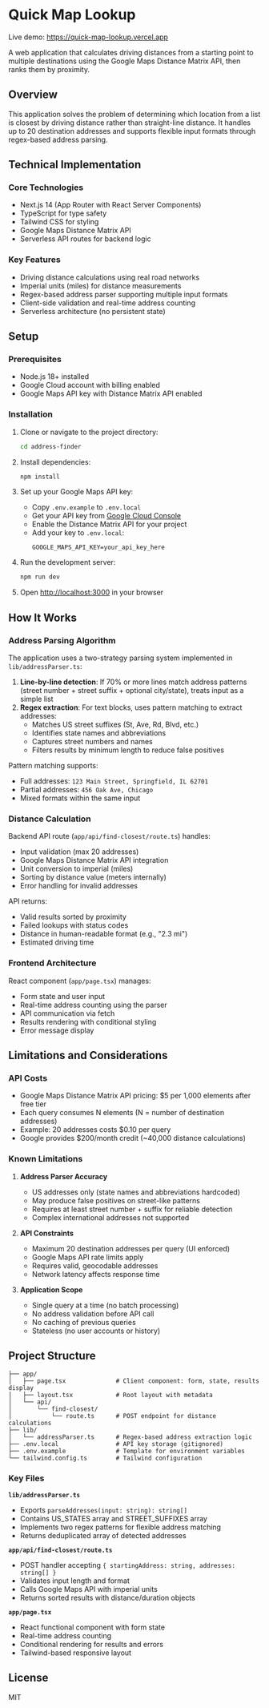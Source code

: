 # Quick Map Lookup

Live demo: https://quick-map-lookup.vercel.app

A web application that calculates driving distances from a starting point to multiple destinations using the Google Maps Distance Matrix API, then ranks them by proximity.

## Overview

This application solves the problem of determining which location from a list is closest by driving distance rather than straight-line distance. It handles up to 20 destination addresses and supports flexible input formats through regex-based address parsing.

## Technical Implementation

### Core Technologies
- Next.js 14 (App Router with React Server Components)
- TypeScript for type safety
- Tailwind CSS for styling
- Google Maps Distance Matrix API
- Serverless API routes for backend logic

### Key Features
- Driving distance calculations using real road networks
- Imperial units (miles) for distance measurements
- Regex-based address parser supporting multiple input formats
- Client-side validation and real-time address counting
- Serverless architecture (no persistent state)

## Setup

### Prerequisites

- Node.js 18+ installed
- Google Cloud account with billing enabled
- Google Maps API key with Distance Matrix API enabled

### Installation

1. Clone or navigate to the project directory:
   ```bash
   cd address-finder
   ```

2. Install dependencies:
   ```bash
   npm install
   ```

3. Set up your Google Maps API key:
   - Copy `.env.example` to `.env.local`
   - Get your API key from [Google Cloud Console](https://console.cloud.google.com/google/maps-apis/credentials)
   - Enable the Distance Matrix API for your project
   - Add your key to `.env.local`:
     ```
     GOOGLE_MAPS_API_KEY=your_api_key_here
     ```

4. Run the development server:
   ```bash
   npm run dev
   ```

5. Open [http://localhost:3000](http://localhost:3000) in your browser

## How It Works

### Address Parsing Algorithm
The application uses a two-strategy parsing system implemented in `lib/addressParser.ts`:

1. **Line-by-line detection**: If 70% or more lines match address patterns (street number + street suffix + optional city/state), treats input as a simple list
2. **Regex extraction**: For text blocks, uses pattern matching to extract addresses:
   - Matches US street suffixes (St, Ave, Rd, Blvd, etc.)
   - Identifies state names and abbreviations
   - Captures street numbers and names
   - Filters results by minimum length to reduce false positives

Pattern matching supports:
- Full addresses: `123 Main Street, Springfield, IL 62701`
- Partial addresses: `456 Oak Ave, Chicago`
- Mixed formats within the same input

### Distance Calculation
Backend API route (`app/api/find-closest/route.ts`) handles:
- Input validation (max 20 addresses)
- Google Maps Distance Matrix API integration
- Unit conversion to imperial (miles)
- Sorting by distance value (meters internally)
- Error handling for invalid addresses

API returns:
- Valid results sorted by proximity
- Failed lookups with status codes
- Distance in human-readable format (e.g., "2.3 mi")
- Estimated driving time

### Frontend Architecture
React component (`app/page.tsx`) manages:
- Form state and user input
- Real-time address counting using the parser
- API communication via fetch
- Results rendering with conditional styling
- Error message display

## Limitations and Considerations

### API Costs
- Google Maps Distance Matrix API pricing: $5 per 1,000 elements after free tier
- Each query consumes N elements (N = number of destination addresses)
- Example: 20 addresses costs $0.10 per query
- Google provides $200/month credit (~40,000 distance calculations)

### Known Limitations
1. **Address Parser Accuracy**
   - US addresses only (state names and abbreviations hardcoded)
   - May produce false positives on street-like patterns
   - Requires at least street number + suffix for reliable detection
   - Complex international addresses not supported

2. **API Constraints**
   - Maximum 20 destination addresses per query (UI enforced)
   - Google Maps API rate limits apply
   - Requires valid, geocodable addresses
   - Network latency affects response time

3. **Application Scope**
   - Single query at a time (no batch processing)
   - No address validation before API call
   - No caching of previous queries
   - Stateless (no user accounts or history)

## Project Structure

```
├── app/
│   ├── page.tsx              # Client component: form, state, results display
│   ├── layout.tsx            # Root layout with metadata
│   └── api/
│       └── find-closest/
│           └── route.ts      # POST endpoint for distance calculations
├── lib/
│   └── addressParser.ts      # Regex-based address extraction logic
├── .env.local                # API key storage (gitignored)
├── .env.example              # Template for environment variables
└── tailwind.config.ts        # Tailwind configuration
```

### Key Files

**`lib/addressParser.ts`**
- Exports `parseAddresses(input: string): string[]`
- Contains US_STATES array and STREET_SUFFIXES array
- Implements two regex patterns for flexible address matching
- Returns deduplicated array of detected addresses

**`app/api/find-closest/route.ts`**
- POST handler accepting `{ startingAddress: string, addresses: string[] }`
- Validates input length and format
- Calls Google Maps API with imperial units
- Returns sorted results with distance/duration objects

**`app/page.tsx`**
- React functional component with form state
- Real-time address counting
- Conditional rendering for results and errors
- Tailwind-based responsive layout

## License

MIT
